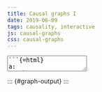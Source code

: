```yaml
---
title: Causal graphs I
date: 2019-06-09
tags: causality, interactive
js: causal-graphs
css: causal-graphs
---
```


<textarea id="graph-input">
```{=html}
a:
  - b
b:
  []
c:
  - a
  - b
```
</textarea>

::: {#graph-output}
:::
